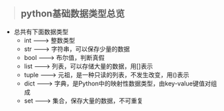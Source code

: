 > ## python基础数据类型总览
+ 总共有下面数据类型
    - int       --->      整数类型
    - str       --->      字符串，可以保存少量的数据
    - bool      --->      布尔值，判断真假
    - list      --->      列表，可以存储大量的数据，用[]表示  
    - tuple     --->      元祖，是一种只读的列表，不发生改变，用()表示
    - dict      --->      字典，是Python中的映射性数据类型，由key-value键值对组成
    - set       --->      集合，保存大量的数据，不可重复

